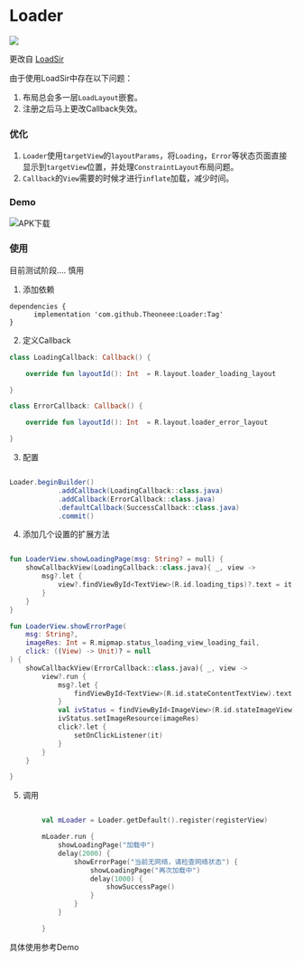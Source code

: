 # Loader

[![](https://jitpack.io/v/Theoneee/Loader.svg)](https://jitpack.io/#Theoneee/Loader)

更改自 [LoadSir](https://github.com/KingJA/LoadSir)

由于使用LoadSir中存在以下问题：
1. 布局总会多一层`LoadLayout`嵌套。
2. 注册之后马上更改Callback失效。


### 优化
1. `Loader`使用`targetView`的`layoutParams`，将`Loading`，`Error`等状态页面直接显示到`targetView`位置，并处理`ConstraintLayout`布局问题。
2. `Callback`的`View`需要的时候才进行`inflate`加载，减少时间。


### Demo

![APK下载](https://qr.api.cli.im/newqr/create?data=http%253A%252F%252Ftheone.0851zy.com%252F2022%252F03%252F28%252F95cebb8540013e2c80912aae6544b054.apk&level=H&transparent=false&bgcolor=%23FFFFFF&forecolor=%23000&blockpixel=12&marginblock=2&logourl=&logoshape=no&size=244&embed_text_fontfamily=simhei.ttc&eye_use_fore=&background=images%2Fbackground%2Fbg25.png&wper=0.84&hper=0.84&tper=0.08&lper=0.08&qrcode_eyes=pin-3.png&outcolor=&incolor=%231694e3&body_type=0&qr_rotate=0&text=&fontfamily=syr.otf&fontsize=40&fontcolor=&logo_pos=0&kid=cliim&key=b77586f1acccfbd6ed2cb90e97b80de6)

### 使用

目前测试阶段.... 慎用

1. 添加依赖
```
dependencies {
      implementation 'com.github.Theoneee:Loader:Tag'
}
```
2. 定义Callback
```kotlin
class LoadingCallback: Callback() {

    override fun layoutId(): Int  = R.layout.loader_loading_layout

}

class ErrorCallback: Callback() {

    override fun layoutId(): Int  = R.layout.loader_error_layout

}
```
3. 配置
```java

Loader.beginBuilder()
            .addCallback(LoadingCallback::class.java)
            .addCallback(ErrorCallback::class.java)
            .defaultCallback(SuccessCallback::class.java)
            .commit()

```

4. 添加几个设置的扩展方法

```kotlin

fun LoaderView.showLoadingPage(msg: String? = null) {
    showCallbackView(LoadingCallback::class.java){ _, view ->
        msg?.let {
            view?.findViewById<TextView>(R.id.loading_tips)?.text = it
        }
    }
}

fun LoaderView.showErrorPage(
    msg: String?,
    imageRes: Int = R.mipmap.status_loading_view_loading_fail,
    click: ((View) -> Unit)? = null
) {
    showCallbackView(ErrorCallback::class.java){ _, view ->
        view?.run {
            msg?.let {
                findViewById<TextView>(R.id.stateContentTextView).text = it
            }
            val ivStatus = findViewById<ImageView>(R.id.stateImageView)
            ivStatus.setImageResource(imageRes)
            click?.let {
                setOnClickListener(it)
            }
        }
    }

}

```

5. 调用

```kotlin

        val mLoader = Loader.getDefault().register(registerView)

        mLoader.run {
            showLoadingPage("加载中")
            delay(2000) {
                showErrorPage("当前无网络，请检查网络状态") {
                    showLoadingPage("再次加载中")
                    delay(1000) {
                        showSuccessPage()
                    }
                }
            }

        }

```

具体使用参考Demo

